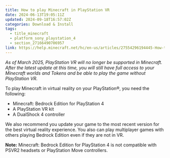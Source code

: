 ```yaml
---
title: How to play Minecraft in PlayStation VR
date: 2024-06-13T19:05:11Z
updated: 2024-09-18T16:57:02Z
categories: Download & Install
tags:
  - title_minecraft
  - platform_sony_playstation_4
  - section_27166490706957
link: https://help.minecraft.net/hc/en-us/articles/27554296194445-How-to-play-Minecraft-in-PlayStation-VR
---
```


*As of March 2025, PlayStation VR will no longer be supported in Minecraft. After the latest update at this time, you will still have full access to your Minecraft worlds and Tokens and be able to play the game without PlayStation VR.*

To play Minecraft in virtual reality on your PlayStation®, you need the following:

- Minecraft: Bedrock Edition for PlayStation 4
- A PlayStation VR kit 
- A DualShock 4 controller

We also recommend you update your game to the most recent version for the best virtual reality experience. You also can play multiplayer games with others playing Bedrock Edition even if they are not in VR.

**Note:** Minecraft: Bedrock Edition for PlayStation 4 is not compatible with PSVR2 headsets or PlayStation Move controllers.
